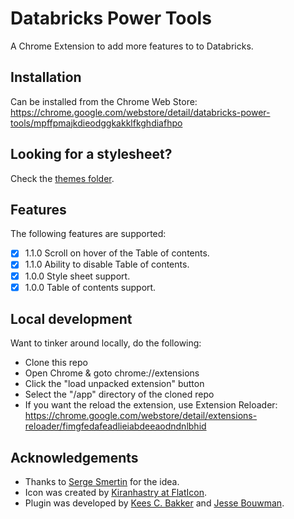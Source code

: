 # Databricks Power Tools
A Chrome Extension to add more features to to Databricks.

## Installation
Can be installed from the Chrome Web Store: https://chrome.google.com/webstore/detail/databricks-power-tools/mpffpmajkdieodggkakklfkghdiafhpo


## Looking for a stylesheet?
Check the <a href="themes/">themes folder</a>.


## Features
The following features are supported:

- [x] 1.1.0 Scroll on hover of the Table of contents.
- [x] 1.1.0 Ability to disable Table of contents.
- [x] 1.0.0 Style sheet support.
- [x] 1.0.0 Table of contents support.

## Local development
Want to tinker around locally, do the following:
- Clone this repo
- Open Chrome & goto chrome://extensions
- Click the "load unpacked extension" button
- Select the "/app" directory of the cloned repo
- If you want the reload the extension, use Extension Reloader: https://chrome.google.com/webstore/detail/extensions-reloader/fimgfedafeadlieiabdeeaodndnlbhid

## Acknowledgements

- Thanks to <a href="https://www.linkedin.com/in/smertin/">Serge Smertin</a> for the idea.
- Icon was created by <a href="https://www.flaticon.com/free-icon/drill_844926?term=drill&page=1&position=15">Kiranhastry at FlatIcon</a>.
- Plugin was developed by <a href="https://keestalkstech.com">Kees C. Bakker</a> and <a href="https://www.linkedin.com/in/jesse-bouwman-610b49a5/">Jesse Bouwman</a>.